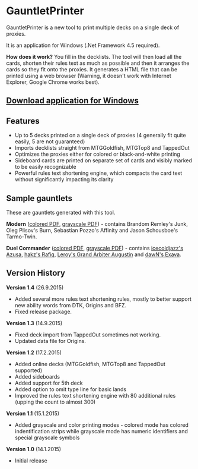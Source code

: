 # GauntletPrinter

GauntletPrinter is a new tool to print multiple decks on a single deck of proxies.

It is an application for Windows (.Net Framework 4.5 required).

**How does it work?** You fill in the decklists. The tool will then load all the cards, shorten their rules text as much as possible and then it arranges the cards so they fit onto the proxies. It generates a HTML file that can be printed using a web browser (Warning, it doesn't work with Internet Explorer, Google Chrome works best).

[Download application for Windows](http://puu.sh/krrxb/0f41f9baf4.zip)
-------------------------

Features
---------------------------
- Up to 5 decks printed on a single deck of proxies (4 generally fit quite easily, 5 are not guaranteed)
- Imports decklists straight from MTGGoldfish, MTGTop8 and TappedOut
- Optimizes the proxies either for colored or black-and-white printing
- Sideboard cards are printed on separate set of cards and visibly marked to be easily recognizable
- Powerful rules text shortening engine, which compacts the card text without significantly impacting its clarity

Sample gauntlets
---------------------------
These are gauntlets generated with this tool.

**Modern** ([colored PDF](http://puu.sh/g1eFU/f33d818329.pdf), [grayscale PDF](http://puu.sh/g1gEB/8f3c91b026.pdf)) - contains Brandom Remley's Junk, Oleg Plisov's Burn, Sebastian Pozzo's Affinity and Jason Schousboe's Tarmo-Twin.

**Duel Commander** ([colored PDF](http://puu.sh/g1edX/853d40b479.pdf), [grayscale PDF](http://puu.sh/g1gHI/d51b5b12b5.pdf)) - contains [icecoldjazz's Azusa](http://www.mtgsalvation.com/forums/the-game/commander-edh/forum-1-vs-1-commander-decklists/564451-azusa-lost-but-seeking-aka-ramp-dec), [hakz's Rafiq](http://forums.mtgsalvation.com/showthread.php?t=392838), [Leroy's Grand Arbiter Augustin](http://forums.mtgsalvation.com/showthread.php?t=497498) and [dawN's Exava](http://forums.mtgsalvation.com/showthread.php?t=341982).

Version History
------------------------------
**Version 1.4** (26.9.2015)
- Added several more rules text shortening rules, mostly to better support new ability words from DTK, Origins and BFZ.
- Fixed release package.

**Version 1.3** (14.9.2015)
- Fixed deck import from TappedOut sometimes not working.
- Updated data file for Origins.

**Version 1.2** (17.2.2015)
- Added online decks (MTGGoldfish, MTGTop8 and TappedOut supported)
- Added sideboards
- Added support for 5th deck
- Added option to omit type line for basic lands
- Improved the rules text shortening engine with 80 additional rules (upping the count to almost 300)

**Version 1.1** (15.1.2015)
- Added grayscale and color printing modes - colored mode has colored indentification strips while grayscale mode has numeric identifiers and special grayscale symbols

**Version 1.0** (14.1.2015)
- Initial release